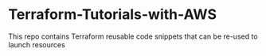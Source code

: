 # Terraform-Tutorials-with-AWS
This repo contains Terraform reusable code snippets that can be re-used to launch resources
